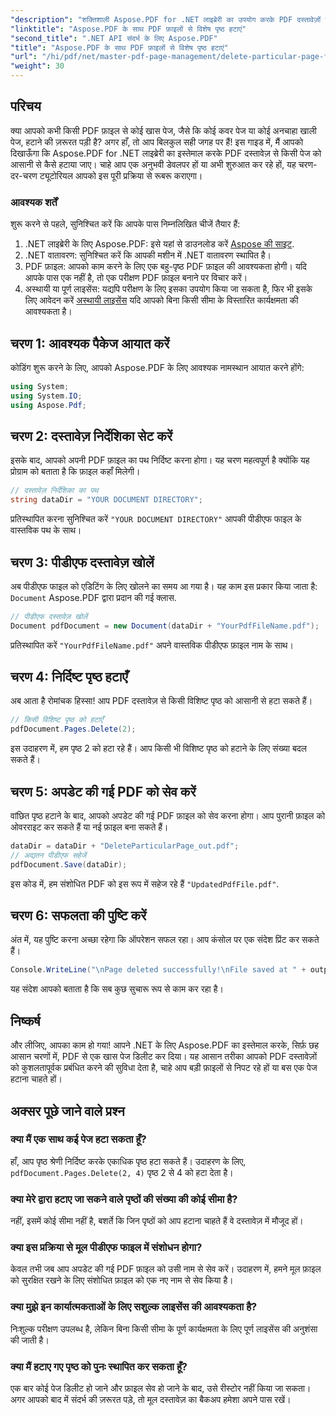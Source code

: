 ```yaml
---
"description": "शक्तिशाली Aspose.PDF for .NET लाइब्रेरी का उपयोग करके PDF दस्तावेज़ों से विशिष्ट पृष्ठों को आसानी से हटाने का तरीका जानें। यह चरण-दर-चरण मार्गदर्शिका उन सभी कौशल स्तरों के डेवलपर्स के लिए एकदम सही है जो PDF प्रबंधन को सुव्यवस्थित करना चाहते हैं।"
"linktitle": "Aspose.PDF के साथ PDF फ़ाइलों से विशेष पृष्ठ हटाएं"
"second_title": ".NET API संदर्भ के लिए Aspose.PDF"
"title": "Aspose.PDF के साथ PDF फ़ाइलों से विशेष पृष्ठ हटाएं"
"url": "/hi/pdf/net/master-pdf-page-management/delete-particular-page-from-pdf-files/"
"weight": 30
---
```


## परिचय

क्या आपको कभी किसी PDF फ़ाइल से कोई खास पेज, जैसे कि कोई कवर पेज या कोई अनचाहा खाली पेज, हटाने की ज़रूरत पड़ी है? अगर हाँ, तो आप बिलकुल सही जगह पर हैं! इस गाइड में, मैं आपको दिखाऊँगा कि Aspose.PDF for .NET लाइब्रेरी का इस्तेमाल करके PDF दस्तावेज़ से किसी पेज को आसानी से कैसे हटाया जाए। चाहे आप एक अनुभवी डेवलपर हों या अभी शुरुआत कर रहे हों, यह चरण-दर-चरण ट्यूटोरियल आपको इस पूरी प्रक्रिया से रूबरू कराएगा।

### आवश्यक शर्तें

शुरू करने से पहले, सुनिश्चित करें कि आपके पास निम्नलिखित चीजें तैयार हैं:

1. .NET लाइब्रेरी के लिए Aspose.PDF: इसे यहां से डाउनलोड करें [Aspose की साइट](https://releases.aspose.com/pdf/net/).
2. .NET वातावरण: सुनिश्चित करें कि आपकी मशीन में .NET वातावरण स्थापित है।
3. PDF फ़ाइल: आपको काम करने के लिए एक बहु-पृष्ठ PDF फ़ाइल की आवश्यकता होगी। यदि आपके पास एक नहीं है, तो एक परीक्षण PDF फ़ाइल बनाने पर विचार करें।
4. अस्थायी या पूर्ण लाइसेंस: यद्यपि परीक्षण के लिए इसका उपयोग किया जा सकता है, फिर भी इसके लिए आवेदन करें [अस्थायी लाइसेंस](https://purchase.aspose.com/temporary-license/) यदि आपको बिना किसी सीमा के विस्तारित कार्यक्षमता की आवश्यकता है।

## चरण 1: आवश्यक पैकेज आयात करें

कोडिंग शुरू करने के लिए, आपको Aspose.PDF के लिए आवश्यक नामस्थान आयात करने होंगे:

```csharp
using System;
using System.IO;
using Aspose.Pdf;
```

## चरण 2: दस्तावेज़ निर्देशिका सेट करें

इसके बाद, आपको अपनी PDF फ़ाइल का पथ निर्दिष्ट करना होगा। यह चरण महत्वपूर्ण है क्योंकि यह प्रोग्राम को बताता है कि फ़ाइल कहाँ मिलेगी।

```csharp
// दस्तावेज़ निर्देशिका का पथ
string dataDir = "YOUR DOCUMENT DIRECTORY";
```

प्रतिस्थापित करना सुनिश्चित करें `"YOUR DOCUMENT DIRECTORY"` आपकी पीडीएफ फाइल के वास्तविक पथ के साथ।

## चरण 3: पीडीएफ दस्तावेज़ खोलें

अब पीडीएफ फाइल को एडिटिंग के लिए खोलने का समय आ गया है। यह काम इस प्रकार किया जाता है: `Document` Aspose.PDF द्वारा प्रदान की गई क्लास.

```csharp
// पीडीएफ दस्तावेज़ खोलें
Document pdfDocument = new Document(dataDir + "YourPdfFileName.pdf");
```

प्रतिस्थापित करें `"YourPdfFileName.pdf"` अपने वास्तविक पीडीएफ फ़ाइल नाम के साथ।

## चरण 4: निर्दिष्ट पृष्ठ हटाएँ

अब आता है रोमांचक हिस्सा! आप PDF दस्तावेज़ से किसी विशिष्ट पृष्ठ को आसानी से हटा सकते हैं।

```csharp
// किसी विशिष्ट पृष्ठ को हटाएँ
pdfDocument.Pages.Delete(2);
```

इस उदाहरण में, हम पृष्ठ 2 को हटा रहे हैं। आप किसी भी विशिष्ट पृष्ठ को हटाने के लिए संख्या बदल सकते हैं।

## चरण 5: अपडेट की गई PDF को सेव करें

वांछित पृष्ठ हटाने के बाद, आपको अपडेट की गई PDF फ़ाइल को सेव करना होगा। आप पुरानी फ़ाइल को ओवरराइट कर सकते हैं या नई फ़ाइल बना सकते हैं।

```csharp
dataDir = dataDir + "DeleteParticularPage_out.pdf";
// अद्यतन पीडीएफ सहेजें
pdfDocument.Save(dataDir);
```

इस कोड में, हम संशोधित PDF को इस रूप में सहेज रहे हैं `"UpdatedPdfFile.pdf"`.

## चरण 6: सफलता की पुष्टि करें

अंत में, यह पुष्टि करना अच्छा रहेगा कि ऑपरेशन सफल रहा। आप कंसोल पर एक संदेश प्रिंट कर सकते हैं।

```csharp
Console.WriteLine("\nPage deleted successfully!\nFile saved at " + outputFilePath);
```

यह संदेश आपको बताता है कि सब कुछ सुचारू रूप से काम कर रहा है।

## निष्कर्ष

और लीजिए, आपका काम हो गया! आपने .NET के लिए Aspose.PDF का इस्तेमाल करके, सिर्फ़ छह आसान चरणों में, PDF से एक खास पेज डिलीट कर दिया। यह आसान तरीका आपको PDF दस्तावेज़ों को कुशलतापूर्वक प्रबंधित करने की सुविधा देता है, चाहे आप बड़ी फ़ाइलों से निपट रहे हों या बस एक पेज हटाना चाहते हों।

## अक्सर पूछे जाने वाले प्रश्न

### क्या मैं एक साथ कई पेज हटा सकता हूँ?  
हाँ, आप पृष्ठ श्रेणी निर्दिष्ट करके एकाधिक पृष्ठ हटा सकते हैं। उदाहरण के लिए, `pdfDocument.Pages.Delete(2, 4)` पृष्ठ 2 से 4 को हटा देता है।

### क्या मेरे द्वारा हटाए जा सकने वाले पृष्ठों की संख्या की कोई सीमा है?  
नहीं, इसमें कोई सीमा नहीं है, बशर्ते कि जिन पृष्ठों को आप हटाना चाहते हैं वे दस्तावेज़ में मौजूद हों।

### क्या इस प्रक्रिया से मूल पीडीएफ फाइल में संशोधन होगा?  
केवल तभी जब आप अपडेट की गई PDF फ़ाइल को उसी नाम से सेव करें। उदाहरण में, हमने मूल फ़ाइल को सुरक्षित रखने के लिए संशोधित फ़ाइल को एक नए नाम से सेव किया है।

### क्या मुझे इन कार्यात्मकताओं के लिए सशुल्क लाइसेंस की आवश्यकता है?  
निःशुल्क परीक्षण उपलब्ध है, लेकिन बिना किसी सीमा के पूर्ण कार्यक्षमता के लिए पूर्ण लाइसेंस की अनुशंसा की जाती है।

### क्या मैं हटाए गए पृष्ठ को पुनः स्थापित कर सकता हूँ?  
एक बार कोई पेज डिलीट हो जाने और फ़ाइल सेव हो जाने के बाद, उसे रीस्टोर नहीं किया जा सकता। अगर आपको बाद में संदर्भ की ज़रूरत पड़े, तो मूल दस्तावेज़ का बैकअप हमेशा अपने पास रखें।